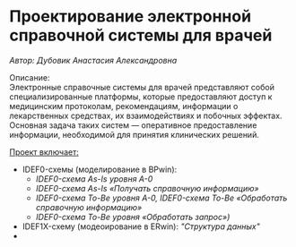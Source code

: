 # Проектирование электронной справочной системы для врачей  
_Автор: Дубовик Анастасия Александровна_
  
Описание:  
Электронные справочные системы для врачей представляют собой специализированные платформы, которые предоставляют доступ к медицинским протоколам, рекомендациям, информации о лекарственных средствах, их взаимодействиях и побочных эффектах. Основная задача таких систем — оперативное предоставление информации, необходимой для принятия клинических решений.  
  
<u>Проект включает:</u>
- IDEF0-схемы (моделирование в BPwin):
    - _IDEF0-схема As-Is уровня A-0_
    - _IDEF0-схема As-Is «Получать справочную информацию»_
    - _IDEF0-схема To-Be уровня A-0, IDEF0-схема To-Be «Обработать справочную информацию»_
    - _IDEF0-схема To-Be уровня «Обработать запрос»)_
- IDEF1X-схему (модеоирование в ERwin): _"Структура данных"_
- 

